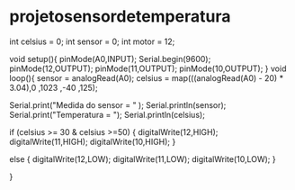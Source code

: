# projetosensordetemperatura

int celsius = 0;
int sensor = 0;
int motor = 12;

void setup(){
  pinMode(A0,INPUT);
  Serial.begin(9600);
  pinMode(12,OUTPUT);
  pinMode(11,OUTPUT);
  pinMode(10,OUTPUT);
}
void loop(){
  sensor = analogRead(A0);
  celsius = map(((analogRead(A0) - 20) * 3.04),0 ,1023 ,-40 ,125);
  
  Serial.print("Medida do sensor = " );
  Serial.println(sensor);
  Serial.print("Temperatura = ");
  Serial.println(celsius);
 
  if (celsius >= 30 & celsius >=50)
  {
    digitalWrite(12,HIGH);
    digitalWrite(11,HIGH);
    digitalWrite(10,HIGH);
  }
  
  else 
  {
    digitalWrite(12,LOW);
    digitalWrite(11,LOW);
    digitalWrite(10,LOW);
  }
  
}
